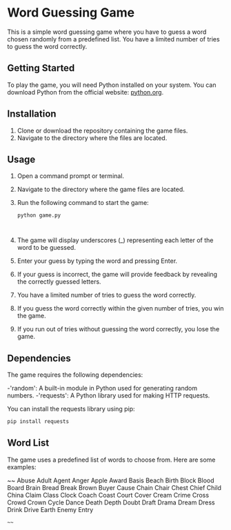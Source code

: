 # Word Guessing Game

This is a simple word guessing game where you have to guess a word chosen randomly from a predefined list. You have a limited number of tries to guess the word correctly.

## Getting Started

To play the game, you will need Python installed on your system. You can download Python from the official website: [python.org](https://www.python.org/).

## Installation

1. Clone or download the repository containing the game files.
2. Navigate to the directory where the files are located.

## Usage

1. Open a command prompt or terminal.
2. Navigate to the directory where the game files are located.
3. Run the following command to start the game:

   ```shell
   python game.py



1. The game will display underscores (_) representing each letter of the word to be guessed.
2. Enter your guess by typing the word and pressing Enter.
3. If your guess is incorrect, the game will provide feedback by revealing the correctly guessed letters.
4. You have a limited number of tries to guess the word correctly.
5. If you guess the word correctly within the given number of tries, you win the game.
6. If you run out of tries without guessing the word correctly, you lose the game.

## Dependencies

The game requires the following dependencies:

-'random': A built-in module in Python used for generating random numbers.
-'requests': A Python library used for making HTTP requests.

You can install the requests library using pip:
```python
pip install requests
```
## Word List

The game uses a predefined list of words to choose from. Here are some examples:

~~    Abuse
    Adult
    Agent
    Anger
    Apple
    Award
    Basis
    Beach
    Birth
    Block
    Blood
    Board
    Brain
    Bread
    Break
    Brown
    Buyer
    Cause
    Chain
    Chair
    Chest
    Chief
    Child
    China
    Claim
    Class
    Clock
    Coach
    Coast
    Court
    Cover
    Cream
    Crime
    Cross
    Crowd
    Crown
    Cycle
    Dance
    Death
    Depth
    Doubt
    Draft
    Drama
    Dream
    Dress
    Drink
    Drive
    Earth
    Enemy
    Entry

    ~~